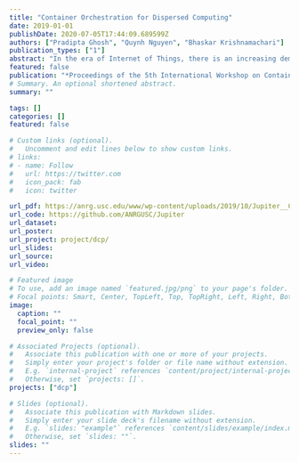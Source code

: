 ```yaml
---
title: "Container Orchestration for Dispersed Computing"
date: 2019-01-01
publishDate: 2020-07-05T17:44:09.689599Z
authors: ["Pradipta Ghosh", "Quynh Nguyen", "Bhaskar Krishnamachari"]
publication_types: ["1"]
abstract: "In the era of Internet of Things, there is an increasing demand for networked computing to support the requirements of timeconstrained, compute-intensive distributed applications. We present a container orchestration architecture for dispersed computing, and its implementation in an open source software called Jupiter. The system automates the distribution of computational tasks for complex computational applications described as an Directed Acyclic Graph (DAG) to efficiently distribute the tasks among a set of networked compute nodes and orchestrates the execution of the DAG thereafter. This Kubernetes based container-orchestration system supports both centralized and decentralized scheduling algorithms for optimally mapping the tasks based on information from a range of profilers: network profilers, resource profilers, and execution time profilers"
featured: false
publication: "*Proceedings of the 5th International Workshop on Container Technologies and Container Clouds, Middleware*"
# Summary. An optional shortened abstract.
summary: ""

tags: []
categories: []
featured: false

# Custom links (optional).
#   Uncomment and edit lines below to show custom links.
# links:
# - name: Follow
#   url: https://twitter.com
#   icon_pack: fab
#   icon: twitter

url_pdf: https://anrg.usc.edu/www/wp-content/uploads/2019/10/Jupiter__Camera_Ready.pdf
url_code: https://github.com/ANRGUSC/Jupiter
url_dataset:
url_poster:
url_project: project/dcp/
url_slides:
url_source:
url_video:

# Featured image
# To use, add an image named `featured.jpg/png` to your page's folder. 
# Focal points: Smart, Center, TopLeft, Top, TopRight, Left, Right, BottomLeft, Bottom, BottomRight.
image:
  caption: ""
  focal_point: ""
  preview_only: false

# Associated Projects (optional).
#   Associate this publication with one or more of your projects.
#   Simply enter your project's folder or file name without extension.
#   E.g. `internal-project` references `content/project/internal-project/index.md`.
#   Otherwise, set `projects: []`.
projects: ["dcp"]

# Slides (optional).
#   Associate this publication with Markdown slides.
#   Simply enter your slide deck's filename without extension.
#   E.g. `slides: "example"` references `content/slides/example/index.md`.
#   Otherwise, set `slides: ""`.
slides: ""
---
```


